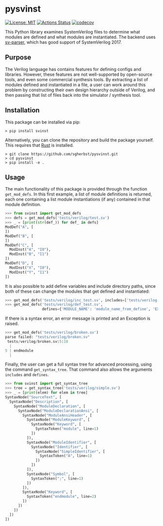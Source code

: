 # pysvinst

[![License: MIT](https://img.shields.io/badge/License-MIT-yellow.svg)](https://opensource.org/licenses/MIT)
[![Actions Status](https://github.com/sgherbst/pysvinst/workflows/Regression/badge.svg)](https://github.com/sgherbst/pysvinst/actions)
[![codecov](https://codecov.io/gh/sgherbst/pysvinst/branch/master/graph/badge.svg)](https://codecov.io/gh/sgherbst/pysvinst)

This Python library examines SystemVerilog files to determine what modules are defined and what modules are instantiated.  The backend uses [sv-parser](https://github.com/dalance/sv-parser), which has good support of SystemVerilog 2017.

## Purpose

The Verilog language has contains features for defining configs and libraries.  However, these features are not well-supported by open-source tools, and even some commercial synthesis tools.  By extracting a list of modules defined and instantiated in a file, a user can work around this problem by constructing their own design hierarchy outside of Verilog, and then passing that list of files back into the simulator / synthesis tool.

## Installation

This package can be installed via pip:
```shell
> pip install svinst
```

Alternatively, you can clone the repository and build the package yourself.  This requires that [Rust](https://www.rust-lang.org/tools/install) is installed.
```shell
> git clone https://github.com/sgherbst/pysvinst.git
> cd pysvinst
> pip install -e .
```

## Usage

The main functionality of this package is provided through the function ``get_mod_defs``.  In this first example, a list of module definitions is returned, each one containing a list module instantiations (if any) contained in that module definition.  

```python
>>> from svinst import get_mod_defs
>>> defs = get_mod_defs('tests/verilog/test.sv')
>>> _ = [print(str(def_)) for def_ in defs]
ModDef("A", [
])
ModDef("B", [
])
ModDef("C", [
  ModInst("A", "I0"),
  ModInst("B", "I1")
])
ModDef("D", [
  ModInst("X", "I0"),
  ModInst("Y", "I1")
])
```

It is also possible to add define variables and include directory paths, since both of these can change the modules that get defined and instantiated:

```python
>>> get_mod_defs('tests/verilog/inc_test.sv', includes=['tests/verilog'])
>>> get_mod_defs('tests/verilog/def_test.sv',
                 defines={'MODULE_NAME': 'module_name_from_define', 'EXTRA_INSTANCE': None})
```

If there is a syntax error, an error message is printed and an Exception is raised.

```python
>>> get_mod_defs('tests/verilog/broken.sv')
parse failed: "tests/verilog/broken.sv"
 tests/verilog/broken.sv:5:10
  |
5 | endmodule
  |  
```

Finally, the user can get a full syntax tree for advanced processing, using the command ``get_syntax_tree``.  That command also allows the arguments ``includes`` and ``defines``.

```python
>>> from svinst import get_syntax_tree
>>> tree = get_syntax_tree('tests/verilog/simple.sv')
>>> _ = [print(elem) for elem in tree]
SyntaxNode("SourceText", [
  SyntaxNode("Description", [
    SyntaxNode("ModuleDeclaration", [
      SyntaxNode("ModuleDeclarationAnsi", [
        SyntaxNode("ModuleAnsiHeader", [
          SyntaxNode("ModuleKeyword", [
            SyntaxNode("Keyword", [
              SyntaxToken("module", line=1)
            ])
          ]),
          SyntaxNode("ModuleIdentifier", [
            SyntaxNode("Identifier", [
              SyntaxNode("SimpleIdentifier", [
                SyntaxToken("A", line=1)
              ])
            ])
          ]),
          SyntaxNode("Symbol", [
            SyntaxToken(";", line=1)
          ])
        ]),
        SyntaxNode("Keyword", [
          SyntaxToken("endmodule", line=2)
        ])
      ])
    ])
  ])
])
```
